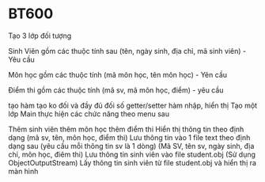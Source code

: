 # BT600
Tạo 3 lớp đối tượng

Sinh Viên gồm các thuộc tính sau (tên, ngày sinh, địa chỉ, mã sinh viên) - Yêu cầu

Môn học gồm các thuộc tính (mã môn học, tên môn học) - Yên cầu

Điểm thi gồm các thuộc tính (mã sv, mã môn học, điểm) - yêu cầu

tạo hàm tạo ko đối và đầy đủ đối số
getter/setter
hàm nhập, hiển thị
Tạo một lớp Main thực hiện các chức năng theo menu sau

Thêm sinh viên
thêm môn học
thêm điểm thi
Hiển thị thông tin theo định dạng (mã sv, tên, môn học, điểm thi)
Lưu thông tin vào 1 file text theo định dạng sau (yêu cầu mỗi thông tin sv là 1 dòng) (Mã SV, tên sv, ngày sinh, địa chỉ, môn học, điêm thi)
Lưu thông tin sinh viên vào file student.obj (Sử dụng ObjectOutputStream)
Lấy thông tin sinh viên từ file student.obj và hiển thị ra màn hình

